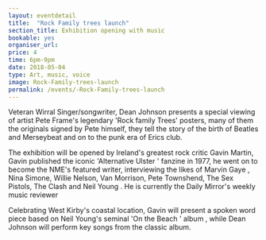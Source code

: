```yaml
---
layout: eventdetail
title:  "Rock Family trees launch"
section_title: Exhibition opening with music
bookable: yes
organiser_url:
price: 4
time: 6pm-9pm
date: 2018-05-04
type: Art, music, voice
image: Rock-Family-trees-launch
permalink: /events/-Rock-Family-trees-launch
---
```



Veteran Wirral Singer/songwriter,  Dean Johnson presents a special viewing of artist Pete Frame's legendary  'Rock family Trees' posters, many of them the originals signed by Pete himself, they tell the story of the birth of Beatles and Merseybeat and on to the punk era of Erics club.

The exhibition will be opened by Ireland's greatest rock critic Gavin Martin, Gavin published the iconic 'Alternative Ulster ' fanzine in 1977, he went on to become the NME's featured writer, interviewing the likes of Marvin Gaye , Nina Simone, Willie Nelson, Van Morrison, Pete Townshend, The Sex Pistols, The Clash and Neil Young . He is currently the Daily Mirror's weekly music reviewer

Celebrating West Kirby's coastal location, Gavin will present a spoken word piece based on Neil Young's seminal 'On the Beach ' album , while Dean Johnson will perform key songs from the classic album.
